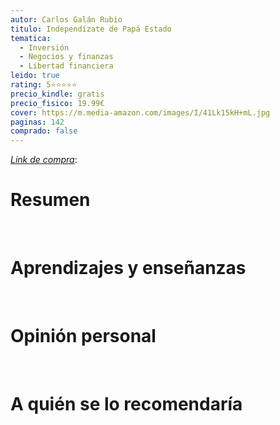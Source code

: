 ```yaml
---
autor: Carlos Galán Rubio
titulo: Independízate de Papá Estado
tematica:
  - Inversión
  - Negocios y finanzas
  - Libertad financiera
leido: true
rating: 5⭐⭐⭐⭐⭐
precio_kindle: gratis
precio_fisico: 19.99€
cover: https://m.media-amazon.com/images/I/41Lk15kH+mL.jpg
paginas: 142
comprado: false
---
```


*[Link de compra](https://www.amazon.es/dp/B00TR54UG4/ref=sspa_dk_detail_4?psc=1&pd_rd_i=B00TR54UG4&pd_rd_w=XHjj7&content-id=amzn1.sym.bfe1aafd-4816-4cfa-834a-7067dfa431bd&pf_rd_p=bfe1aafd-4816-4cfa-834a-7067dfa431bd&pf_rd_r=6VGTXRH2J9ETCYHS8W61&pd_rd_wg=o9CZD&pd_rd_r=a43a654d-7788-4f27-bcfd-dd1ba8c01dda&sp_csd=d2lkZ2V0TmFtZT1zcF9kZXRhaWwy)*: 

# Resumen


<br>

# Aprendizajes y enseñanzas


<br>


# Opinión personal


<br>

# A quién se lo recomendaría

